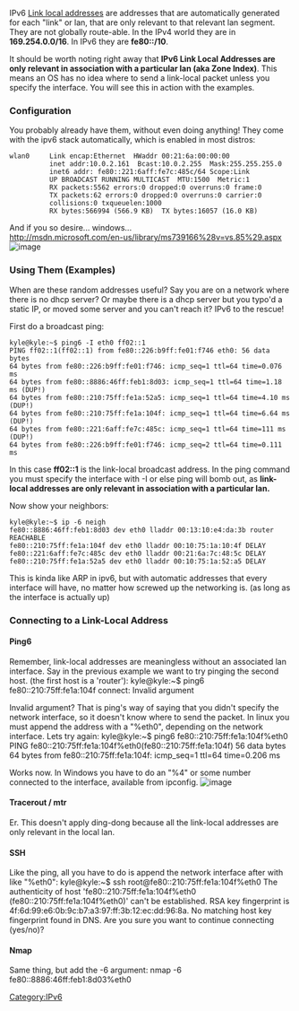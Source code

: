 IPv6 [Link local
addresses](http://en.wikipedia.org/wiki/Link-local_address) are
addresses that are automatically generated for each "link" or lan, that
are only relevant to that relevant lan segment. They are not globally
route-able. In the IPv4 world they are in **169.254.0.0/16**. In IPv6
they are **fe80::/10**.

It should be worth noting right away that **IPv6 Link Local Addresses
are only relevant in association with a particular lan (aka Zone
Index)**. This means an OS has no idea where to send a link-local packet
unless you specify the interface. You will see this in action with the
examples.

### Configuration

You probably already have them, without even doing anything! They come
with the ipv6 stack automatically, which is enabled in most distros:

    wlan0     Link encap:Ethernet  HWaddr 00:21:6a:00:00:00 
              inet addr:10.0.2.161  Bcast:10.0.2.255  Mask:255.255.255.0
              inet6 addr: fe80::221:6aff:fe7c:485c/64 Scope:Link
              UP BROADCAST RUNNING MULTICAST  MTU:1500  Metric:1
              RX packets:5562 errors:0 dropped:0 overruns:0 frame:0
              TX packets:62 errors:0 dropped:0 overruns:0 carrier:0
              collisions:0 txqueuelen:1000 
              RX bytes:566994 (566.9 KB)  TX bytes:16057 (16.0 KB)

And if you so desire... windows...\
<http://msdn.microsoft.com/en-us/library/ms739166%28v=vs.85%29.aspx>
![](Windows-ipv6.gif "image")

### Using Them (Examples)

When are these random addresses useful? Say you are on a network where
there is no dhcp server? Or maybe there is a dhcp server but you typo'd
a static IP, or moved some server and you can't reach it? IPv6 to the
rescue!

First do a broadcast ping:

    kyle@kyle:~$ ping6 -I eth0 ff02::1
    PING ff02::1(ff02::1) from fe80::226:b9ff:fe01:f746 eth0: 56 data bytes
    64 bytes from fe80::226:b9ff:fe01:f746: icmp_seq=1 ttl=64 time=0.076 ms
    64 bytes from fe80::8886:46ff:feb1:8d03: icmp_seq=1 ttl=64 time=1.18 ms (DUP!)
    64 bytes from fe80::210:75ff:fe1a:52a5: icmp_seq=1 ttl=64 time=4.10 ms (DUP!)
    64 bytes from fe80::210:75ff:fe1a:104f: icmp_seq=1 ttl=64 time=6.64 ms (DUP!)
    64 bytes from fe80::221:6aff:fe7c:485c: icmp_seq=1 ttl=64 time=111 ms (DUP!)
    64 bytes from fe80::226:b9ff:fe01:f746: icmp_seq=2 ttl=64 time=0.111 ms

In this case **ff02::1** is the link-local broadcast address. In the
ping command you must specify the interface with -I or else ping will
bomb out, as **link-local addresses are only relevant in association
with a particular lan.**

Now show your neighbors:

    kyle@kyle:~$ ip -6 neigh
    fe80::8886:46ff:feb1:8d03 dev eth0 lladdr 00:13:10:e4:da:3b router REACHABLE
    fe80::210:75ff:fe1a:104f dev eth0 lladdr 00:10:75:1a:10:4f DELAY
    fe80::221:6aff:fe7c:485c dev eth0 lladdr 00:21:6a:7c:48:5c DELAY
    fe80::210:75ff:fe1a:52a5 dev eth0 lladdr 00:10:75:1a:52:a5 DELAY

This is kinda like ARP in ipv6, but with automatic addresses that every
interface will have, no matter how screwed up the networking is. (as
long as the interface is actually up)

### Connecting to a Link-Local Address

#### Ping6

Remember, link-local addresses are meaningless without an associated lan
interface. Say in the previous example we want to try pinging the second
host. (the first host is a 'router'): kyle@kyle:\~\$ ping6
fe80::210:75ff:fe1a:104f connect: Invalid argument

Invalid argument? That is ping's way of saying that you didn't specify
the network interface, so it doesn't know where to send the packet. In
linux you must append the address with a "%eth0", depending on the
network interface. Lets try again: kyle@kyle:\~\$ ping6
fe80::210:75ff:fe1a:104f%eth0 PING
fe80::210:75ff:fe1a:104f%eth0(fe80::210:75ff:fe1a:104f) 56 data bytes 64
bytes from fe80::210:75ff:fe1a:104f: icmp\_seq=1 ttl=64 time=0.206 ms

Works now. In Windows you have to do an "%4" or some number connected to
the interface, available from ipconfig.
![](Windows-ipv6-ping.jpg "image")

#### Tracerout / mtr

Er. This doesn't apply ding-dong because all the link-local addresses
are only relevant in the local lan.

#### SSH

Like the ping, all you have to do is append the network interface after
with like "%eth0": kyle@kyle:\~\$ ssh root@fe80::210:75ff:fe1a:104f%eth0
The authenticity of host 'fe80::210:75ff:fe1a:104f%eth0
(fe80::210:75ff:fe1a:104f%eth0)' can't be established. RSA key
fingerprint is 4f:6d:99:e6:0b:9c:b7:a3:97:ff:3b:12:ec:dd:96:8a. No
matching host key fingerprint found in DNS. Are you sure you want to
continue connecting (yes/no)?

#### Nmap

Same thing, but add the -6 argument: nmap -6
fe80::8886:46ff:feb1:8d03%eth0

<Category:IPv6>
